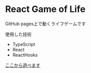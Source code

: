 # React Game of Life

GitHub pages上で動くライフゲームです

使用した技術
- TypeScript
- React
- ReactHooks

[ここから遊べます](https://jgvt5ti.github.io/lifegame)
